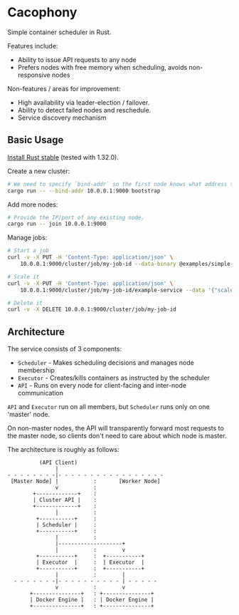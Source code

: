 # Cacophony

Simple container scheduler in Rust.

Features include:
* Ability to issue API requests to any node
* Prefers nodes with free memory when scheduling, avoids non-responsive nodes

Non-features / areas for improvement:
* High availability via leader-election / failover.
* Ability to detect failed nodes and reschedule.
* Service discovery mechanism

## Basic Usage

[Install Rust stable](https://rustup.rs/) (tested with 1.32.0).

Create a new cluster:
```bash
# We need to specify `bind-addr` so the first node knows what address to advertise to nodes.
cargo run -- --bind-addr 10.0.0.1:9000 bootstrap
```

Add more nodes:
```bash
# Provide the IP/port of any existing node.
cargo run -- join 10.0.0.1:9000
```

Manage jobs:
```bash
# Start a job
curl -v -X PUT -H 'Content-Type: application/json' \
    10.0.0.1:9000/cluster/job/my-job-id --data-binary @examples/simple-job.yml

# Scale it
curl -v -X PUT -H 'Content-Type: application/json' \
    10.0.0.1:9000/cluster/job/my-job-id/example-service --data '{"scale": 5}'

# Delete it
curl -v -X DELETE 10.0.0.1:9000/cluster/job/my-job-id
```

## Architecture

The service consists of 3 components:
* `Scheduler` - Makes scheduling decisions and manages node membership
* `Executor` - Creates/kills containers as instructed by the scheduler
* `API` - Runs on every node for client-facing and inter-node communication

`API` and `Executor` run on all members, but `Scheduler` runs only on one 'master' node.

On non-master nodes, the API will transparently forward most requests to the master node, so clients
don't need to care about which node is master.

The architecture is roughly as follows:
```
          (API Client)
               |
- - - - - - - -|- - - - - - - - - - - - - - - - -
 [Master Node] |           :       [Worker Node]
               v           :
        +-------------+    :
        | Cluster API |    :
        +-------------+    :
               |           :
         +-----------+     :
         | Scheduler |     :
         +-----------+     :
               |           :
               |--------------------+
               |           :        v
         +-----------+     :  +-----------+
         | Executor  |     :  | Executor  |
         +-----------+     :  +-----------+
               |           :        |
  - - - - - - -|- - - - - - - - - - | - - - - -
               v           :        v
       +---------------+   : +---------------+
       | Docker Engine |   : | Docker Engine |
       +---------------+   : +---------------+
```